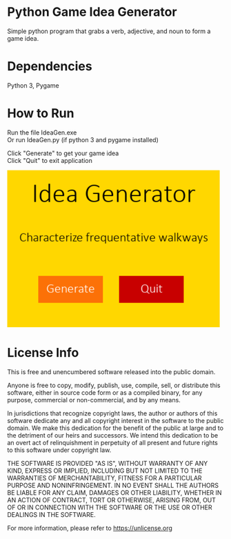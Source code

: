 # Python Game Idea Generator
Simple python program that grabs a verb, adjective, and noun to form a game idea.

# Dependencies
Python 3, Pygame

# How to Run
Run the file IdeaGen.exe  
Or run IdeaGen.py (if python 3 and pygame installed)  
  
Click "Generate" to get your game idea  
Click "Quit" to exit application  

![alt text](https://github.com/KHodow677/IdeaGenerator/blob/main/Assets/Screenshots/IdeaGenerator.PNG?raw=true)

# License Info
This is free and unencumbered software released into the public domain.

Anyone is free to copy, modify, publish, use, compile, sell, or
distribute this software, either in source code form or as a compiled
binary, for any purpose, commercial or non-commercial, and by any
means.

In jurisdictions that recognize copyright laws, the author or authors
of this software dedicate any and all copyright interest in the
software to the public domain. We make this dedication for the benefit
of the public at large and to the detriment of our heirs and
successors. We intend this dedication to be an overt act of
relinquishment in perpetuity of all present and future rights to this
software under copyright law.

THE SOFTWARE IS PROVIDED "AS IS", WITHOUT WARRANTY OF ANY KIND,
EXPRESS OR IMPLIED, INCLUDING BUT NOT LIMITED TO THE WARRANTIES OF
MERCHANTABILITY, FITNESS FOR A PARTICULAR PURPOSE AND NONINFRINGEMENT.
IN NO EVENT SHALL THE AUTHORS BE LIABLE FOR ANY CLAIM, DAMAGES OR
OTHER LIABILITY, WHETHER IN AN ACTION OF CONTRACT, TORT OR OTHERWISE,
ARISING FROM, OUT OF OR IN CONNECTION WITH THE SOFTWARE OR THE USE OR
OTHER DEALINGS IN THE SOFTWARE.

For more information, please refer to <https://unlicense.org>
